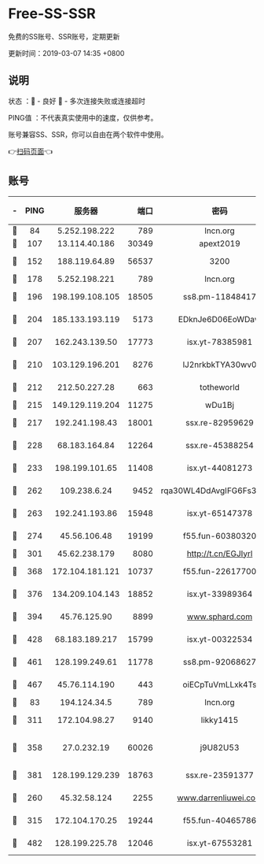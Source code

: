 # Free-SS-SSR

免费的SS账号、SSR账号，定期更新

更新时间：2019-03-07 14:35 +0800

## 说明

状态     ：🙂 - 良好 🙁 - 多次连接失败或连接超时

PING值   ：不代表真实使用中的速度，仅供参考。

账号兼容SS、SSR，你可以自由在两个软件中使用。

👉[扫码页面](https://liesauer.github.io/Free-SS-SSR/)👈

## 账号

|-|PING|服务器|端口|密码|加密方式|区域|
|:----:|:----:|:-----:|-----:|:----:|:----:|:----:|
|🙂|84|5.252.198.222|789|lncn.org|rc4|JP|
|🙂|107|13.114.40.186|30349|apext2019|chacha20|JP|
|🙂|152|188.119.64.89|56537|3200|aes-256-cfb|RU|
|🙂|178|5.252.198.221|789|lncn.org|rc4|JP|
|🙂|196|198.199.108.105|18505|ss8.pm-11848417|aes-256-cfb|US|
|🙂|204|185.133.193.119|5173|EDknJe6D06EoWDaw|aes-256-cfb|US|
|🙂|207|162.243.139.50|17773|isx.yt-78385981|aes-256-cfb|US|
|🙂|210|103.129.196.201|8276|lJ2nrkbkTYA30wv0|aes-256-cfb|US|
|🙂|212|212.50.227.28|663|totheworld|aes-256-cfb|US|
|🙂|215|149.129.119.204|11275|wDu1Bj|rc4-md5|HK|
|🙂|217|192.241.198.43|18001|ssx.re-82959629|aes-256-cfb|US|
|🙂|228|68.183.164.84|12264|ssx.re-45388254|aes-256-cfb|US|
|🙂|233|198.199.101.65|11408|isx.yt-44081273|aes-256-cfb|US|
|🙂|262|109.238.6.24|9452|rqa30WL4DdAvgIFG6Fs3znzTa|aes-256-cfb|FR|
|🙂|263|192.241.193.86|15948|isx.yt-65147378|aes-256-cfb|US|
|🙂|274|45.56.106.48|19199|f55.fun-60380320|aes-256-cfb|US|
|🙂|301|45.62.238.179|8080|http://t.cn/EGJIyrl|rc4-md5|CA|
|🙂|368|172.104.181.121|10737|f55.fun-22617700|aes-256-cfb|SG|
|🙂|376|134.209.104.143|18852|isx.yt-33989364|aes-256-cfb|SG|
|🙂|394|45.76.125.90|8899|www.sphard.com|aes-256-cfb|AU|
|🙂|428|68.183.189.217|15799|isx.yt-00322534|aes-256-cfb|SG|
|🙂|461|128.199.249.61|11778|ss8.pm-92068627|aes-256-cfb|SG|
|🙂|467|45.76.114.190|443|oiECpTuVmLLxk4Ts|aes-256-cfb|AU|
|🙂|83|194.124.34.5|789|lncn.org|rc4|JP|
|🙂|311|172.104.98.27|9140|likky1415|aes-256-cfb|JP|
|🙂|358|27.0.232.19|60026|j9U82U53|xchacha20-ietf-poly1305|HK|
|🙂|381|128.199.129.239|18763|ssx.re-23591377|aes-256-cfb|SG|
|🙁|260|45.32.58.124|2255|www.darrenliuwei.com|aes-256-cfb|JP|
|🙁|315|172.104.170.25|19244|f55.fun-40465786|aes-256-cfb|SG|
|🙁|482|128.199.225.78|12046|isx.yt-67553281|aes-256-cfb|SG|
